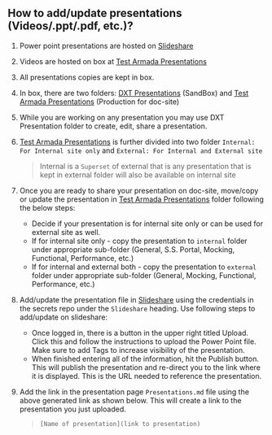 ## How to add/update presentations (Videos/.ppt/.pdf, etc.)?
1. Power point presentations are hosted on [Slideshare]
2. Videos are hosted on box at [Test Armada Presentations]
3. All presentations copies are kept in box.
4. In box, there are two folders: [DXT Presentations] (SandBox) and [Test Armada Presentations] (Production for doc-site)
5. While you are working on any presentation you may use DXT Presentation folder to create, edit, share a presentation.
6. [Test Armada Presentations] is further divided into two folder `Internal: For Internal site only` and `External: For Internal and External site`
    > Internal is a `Superset` of external that is any presentation that is kept in external folder will also be available on internal site 
7. Once you are ready to share your presentation on doc-site, move/copy or update the presentation in [Test Armada Presentations] folder following the below steps:
    * Decide if your presentation is for internal site only or can be used for external site as well.
    * If for internal site only - copy the presentation to `internal` folder under appropriate sub-folder (General, S.S. Portal, Mocking, Functional, Performance, etc.)
    * If for internal and external both - copy the presentation to `external` folder under appropriate sub-folder (General, Mocking, Functional, Performance, etc.)
            
8. Add/update the presentation file in [Slideshare] using the credentials in the secrets repo under the `Slideshare` heading. Use following steps to add/update on slideshare:
    * Once logged in, there is a button in the upper right titled Upload. Click this and follow the instructions to upload the Power Point file. Make sure to add Tags to increase visibility of the presentation.
    * When finished entering all of the information, hit the Publish button. This will publish the presentation and re-direct you to the link where it is displayed. This is the URL needed to reference the presentation.

9. Add the link in the presentation page `Presentations.md` file using the above generated link as shown below. This will create a link to the presentation you just uploaded.
    > `[Name of presentation](link to presentation)`


[Test Armada Presentations]: https://walmartglobal.ent.box.com/folder/48024170468
[DXT Presentations]: https://walmartglobal.ent.box.com/folder/48156904872
[Slideshare]: https://www.slideshare.net